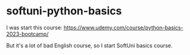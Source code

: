 # softuni-python-basics

I was start this course: https://www.udemy.com/course/python-basics-2023-bootcamp/

But it's a lot of bad English course, so I start SoftUni basics course.